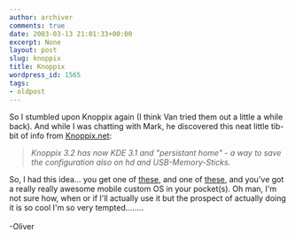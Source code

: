 ```yaml
---
author: archiver
comments: true
date: 2003-03-13 21:01:33+00:00
excerpt: None
layout: post
slug: knoppix
title: Knoppix
wordpress_id: 1565
tags:
- oldpost
---
```


So I stumbled upon Knoppix again (I think Van tried them out a little a while back). And while I was chatting with Mark, he discovered this neat little tib-bit of info from <a href="http://www.knoppix.net">Knoppix.net</a>:

> <i>Knoppix 3.2 has now KDE 3.1 and "persistant home" - a way to save the configuration also on hd and USB-Memory-Sticks.</i>

So, I had this idea... you get one of <a href="http://www.meritline.com/minidvdr.html">these</a>, and one of <a href="http://www.newegg.com/app/ViewProduct.asp?submit=manufactory&catalog=68&manufactory=1785&DEPA=1">these</a>, and you've got a really really awesome mobile custom OS in your pocket(s). Oh man, I'm not sure how, when or if I'll actually use it but the prospect of actually doing it is so cool I'm so very tempted........<br /><br />-Oliver